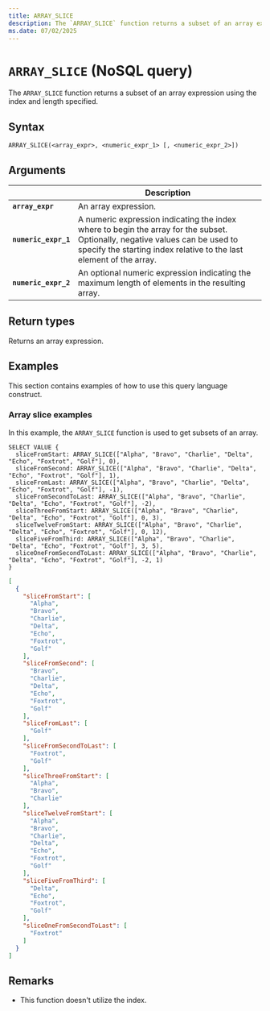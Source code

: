 ```yaml
---
title: ARRAY_SLICE
description: The `ARRAY_SLICE` function returns a subset of an array expression using the index and length specified.
ms.date: 07/02/2025
---
```


# `ARRAY_SLICE` (NoSQL query)

The `ARRAY_SLICE` function returns a subset of an array expression using the index and length specified.

## Syntax

```nosql
ARRAY_SLICE(<array_expr>, <numeric_expr_1> [, <numeric_expr_2>])
```

## Arguments

| | Description |
| --- | --- |
| **`array_expr`** | An array expression. |
| **`numeric_expr_1`** | A numeric expression indicating the index where to begin the array for the subset. Optionally, negative values can be used to specify the starting index relative to the last element of the array. |
| **`numeric_expr_2`** | An optional numeric expression indicating the maximum length of elements in the resulting array. |

## Return types

Returns an array expression.

## Examples

This section contains examples of how to use this query language construct.

### Array slice examples

In this example, the `ARRAY_SLICE` function is used to get subsets of an array.

```nosql
SELECT VALUE {
  sliceFromStart: ARRAY_SLICE(["Alpha", "Bravo", "Charlie", "Delta", "Echo", "Foxtrot", "Golf"], 0),
  sliceFromSecond: ARRAY_SLICE(["Alpha", "Bravo", "Charlie", "Delta", "Echo", "Foxtrot", "Golf"], 1),
  sliceFromLast: ARRAY_SLICE(["Alpha", "Bravo", "Charlie", "Delta", "Echo", "Foxtrot", "Golf"], -1),
  sliceFromSecondToLast: ARRAY_SLICE(["Alpha", "Bravo", "Charlie", "Delta", "Echo", "Foxtrot", "Golf"], -2),
  sliceThreeFromStart: ARRAY_SLICE(["Alpha", "Bravo", "Charlie", "Delta", "Echo", "Foxtrot", "Golf"], 0, 3),
  sliceTwelveFromStart: ARRAY_SLICE(["Alpha", "Bravo", "Charlie", "Delta", "Echo", "Foxtrot", "Golf"], 0, 12),
  sliceFiveFromThird: ARRAY_SLICE(["Alpha", "Bravo", "Charlie", "Delta", "Echo", "Foxtrot", "Golf"], 3, 5),
  sliceOneFromSecondToLast: ARRAY_SLICE(["Alpha", "Bravo", "Charlie", "Delta", "Echo", "Foxtrot", "Golf"], -2, 1)
}
```

```json
[
  {
    "sliceFromStart": [
      "Alpha",
      "Bravo",
      "Charlie",
      "Delta",
      "Echo",
      "Foxtrot",
      "Golf"
    ],
    "sliceFromSecond": [
      "Bravo",
      "Charlie",
      "Delta",
      "Echo",
      "Foxtrot",
      "Golf"
    ],
    "sliceFromLast": [
      "Golf"
    ],
    "sliceFromSecondToLast": [
      "Foxtrot",
      "Golf"
    ],
    "sliceThreeFromStart": [
      "Alpha",
      "Bravo",
      "Charlie"
    ],
    "sliceTwelveFromStart": [
      "Alpha",
      "Bravo",
      "Charlie",
      "Delta",
      "Echo",
      "Foxtrot",
      "Golf"
    ],
    "sliceFiveFromThird": [
      "Delta",
      "Echo",
      "Foxtrot",
      "Golf"
    ],
    "sliceOneFromSecondToLast": [
      "Foxtrot"
    ]
  }
]
```

## Remarks

- This function doesn't utilize the index.
